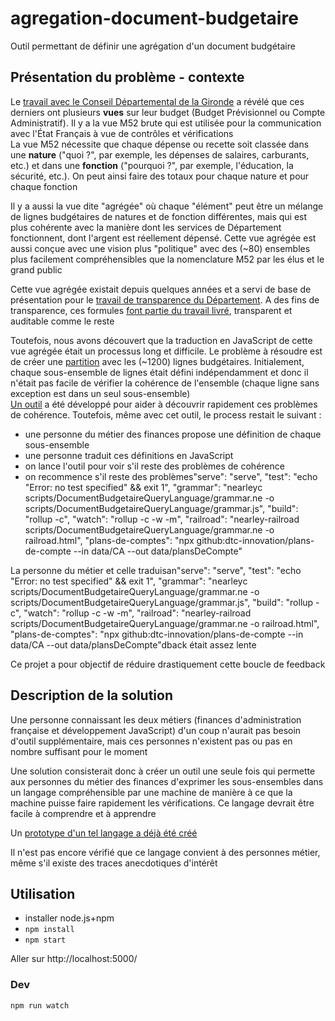 # agregation-document-budgetaire

Outil permettant de définir une agrégation d'un document budgétaire

## Présentation du problème - contexte

Le [travail avec le Conseil Départemental de la Gironde](https://github.com/datalocale/dataviz-finances-gironde/) a révélé que ces derniers ont plusieurs **vues** sur leur budget (Budget Prévisionnel ou Compte Administratif). Il y a la vue M52 brute qui est utilisée pour la communication avec l'État Français à vue de contrôles et vérifications\
La vue M52 nécessite que chaque dépense ou recette soit classée dans une **nature** ("quoi ?", par exemple, les dépenses de salaires, carburants, etc.) et dans une **fonction** ("pourquoi ?", par exemple, l'éducation, la sécurité, etc.). On peut ainsi faire des totaux pour chaque nature et pour chaque fonction

Il y a aussi la vue dite "agrégée" où chaque "élément" peut être un mélange de lignes budgétaires de natures et de fonction différentes, mais qui est plus cohérente avec la manière dont les services de Département fonctionnent, dont l'argent est réellement dépensé. Cette vue agrégée est aussi conçue avec une vision plus "politique" avec des (~80) ensembles plus facilement compréhensibles que la nomenclature M52 par les élus et le grand public

Cette vue agrégée existait depuis quelques années et a servi de base de présentation pour le [travail de transparence du Département](https://www.gironde.fr/un-budget-au-service-des-solidarites-humaine-et-territoriale). A des fins de transparence, ces formules [font partie du travail livré](https://github.com/datalocale/dataviz-finances-gironde/blob/master/src/shared/js/finance/m52ToAggregated.js), transparent et auditable comme le reste

Toutefois, nous avons découvert que la traduction en JavaScript de cette vue agrégée était un processus long et difficile. Le problème à résoudre est de créer une [partition](https://fr.wikipedia.org/wiki/Partition_d%27un_ensemble) avec les (~1200) lignes budgétaires. Initialement, chaque sous-ensemble de lignes était défini indépendamment et donc il n'était pas facile de vérifier la cohérence de l'ensemble (chaque ligne sans exception est dans un seul sous-ensemble)\
[Un outil](https://datalocale.github.io/dataviz-finances-gironde/) a été développé pour aider à découvrir rapidement ces problèmes de cohérence. Toutefois, même avec cet outil, le process restait le suivant : 
- une personne du métier des finances propose une définition de chaque sous-ensemble
- une personne traduit ces définitions en JavaScript
- on lance l'outil pour voir s'il reste des problèmes de cohérence
- on recommence s'il reste des problèmes"serve": "serve",
    "test": "echo \"Error: no test specified\" && exit 1",
    "grammar": "nearleyc scripts/DocumentBudgetaireQueryLanguage/grammar.ne -o scripts/DocumentBudgetaireQueryLanguage/grammar.js",
    "build": "rollup -c",
    "watch": "rollup -c -w -m",
    "railroad": "nearley-railroad scripts/DocumentBudgetaireQueryLanguage/grammar.ne -o railroad.html",
    "plans-de-comptes": "npx github:dtc-innovation/plans-de-compte --in data/CA --out data/plansDeCompte"

La personne du métier et celle traduisan"serve": "serve",
    "test": "echo \"Error: no test specified\" && exit 1",
    "grammar": "nearleyc scripts/DocumentBudgetaireQueryLanguage/grammar.ne -o scripts/DocumentBudgetaireQueryLanguage/grammar.js",
    "build": "rollup -c",
    "watch": "rollup -c -w -m",
    "railroad": "nearley-railroad scripts/DocumentBudgetaireQueryLanguage/grammar.ne -o railroad.html",
    "plans-de-comptes": "npx github:dtc-innovation/plans-de-compte --in data/CA --out data/plansDeCompte"dback était assez lente

Ce projet a pour objectif de réduire drastiquement cette boucle de feedback


## Description de la solution

Une personne connaissant les deux métiers (finances d'administration française et développement JavaScript) d'un coup n'aurait pas besoin d'outil supplémentaire, mais ces personnes n'existent pas ou pas en nombre suffisant pour le moment

Une solution consisterait donc à créer un outil une seule fois qui permette aux personnes du métier des finances d'exprimer les sous-ensembles dans un langage compréhensible par une machine de manière à ce que la machine puisse faire rapidement les vérifications. Ce langage devrait être facile à comprendre et à apprendre

Un [prototype d'un tel langage a déjà été créé](https://davidbruant.github.io/formule-doc-budg/index.html)

Il n'est pas encore vérifié que ce langage convient à des personnes métier, même s'il existe des traces anecdotiques d'intérêt


## Utilisation

- installer node.js+npm
- `npm install`
- `npm start`

Aller sur http://localhost:5000/


### Dev

`npm run watch`



